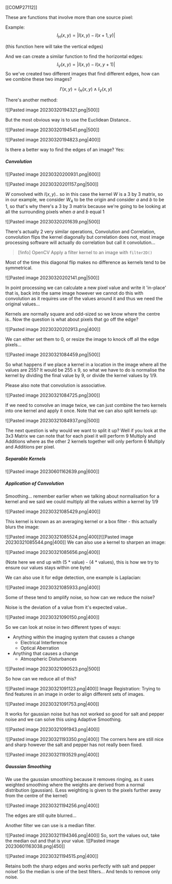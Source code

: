 [[COMP27112]]

These are functions that involve more than one source pixel:

Example:
$$I_H(x, y) = |I(x, y) - I(x + 1, y)|$$

(this function here will take the vertical edges)

And we can create a similar function to find the horizontal edges: $$I_V(x, y) = |I(x, y) - I(x, y+1)|$$
So we've created two different images that find different edges, how can we combine these two images?

$$I'(x, y) = I_H(x, y) \wedge I_V(x, y)$$

There's another method:

![[Pasted image 20230320194321.png|500]]

But the most obvious way is to use the Euclidean Distance..

![[Pasted image 20230320194541.png|500]]

![[Pasted image 20230320194823.png|400]]

Is there a better way to find the edges of an image? Yes:

##### Convolution

![[Pasted image 20230320200931.png|600]]

![[Pasted image 20230320201157.png|500]]

$W$ convolved with $I(x, y)$.. so in this case the kernel $W$ is a 3 by 3 matrix, so in our example, we consider $W_4$ to be the origin and consider $a$ and $b$ to be 1, so that's why there's a 3 by 3 matrix because we're going to be looking at all the surrounding pixels when $a$ and $b$ equal 1

![[Pasted image 20230320201639.png|500]]

There's actually 2 very similar operations, Convolution and Correlation, convolution flips the kernel diagonally but correlation does not, most image processing software will actually do correlation but call it convolution...

>[!info] OpenCV
>Apply a filter kernel to an image with `filter2D()`

Most of the time this diagonal flip makes no difference as kernels tend to be symmetrical.

![[Pasted image 20230320202141.png|500]]

In point processing we can calculate a new pixel value and write it 'in-place' that is, back into the same image however we cannot do this with convolution as it requires use of the values around it and thus we need the original values...

Kernels are normally square and odd-sized so we know where the centre is.. Now the question is what about pixels that go off the edge?

![[Pasted image 20230320202913.png|400]]

We can either set them to 0, or resize the image to knock off all the edge pixels...

![[Pasted image 20230321084459.png|500]]

So what happens if we place a kernel in a location in the image where all the values are 255? It would be 255 x 9, so what we have to do is normalise the kernel by dividing the final value by 9, or divide the kernel values by 1/9.

Please also note that convolution is associative.

![[Pasted image 20230321084725.png|300]]

If we need to convolve an image twice, we can just combine the two kernels into one kernel and apply it once. Note that we can also split kernels up:

![[Pasted image 20230321084937.png|500]]

The next question is why would we want to split it up? Well if you look at the 3x3 Matrix we can note that for each pixel it will perform 9 Multiply and Additions where as the other 2 kernels together will only perform 6 Multiply and Additions per pixel.

##### Separable Kernels
![[Pasted image 20230601162639.png|600]]


##### Application of Convolution

Smoothing... remember earlier when we talking about normalisation for a kernel and we said we could multiply all the values within a kernel by 1/9

![[Pasted image 20230321085429.png|400]]

This kernel is known as an averaging kernel or a box filter - this actually blurs the image:

![[Pasted image 20230321085524.png|400]]![[Pasted image 20230321085544.png|400]]
We can also use a kernel to sharpen an image:

![[Pasted image 20230321085656.png|400]]

(Note here we end up with (5 * value) - (4 * values), this is how we try to ensure our values stays within one byte)

We can also use it for edge detection, one example is Laplacian:

![[Pasted image 20230321085933.png|400]]

Some of these tend to amplify noise, so how can we reduce the noise?

Noise is the deviation of a value from it's expected value..

![[Pasted image 20230321090150.png|400]]

So we can look at noise in two different types of ways:
- Anything within the imaging system that causes a change
	- Electrical Interference
	- Optical Aberration
- Anything that causes a change
	- Atmospheric Disturbances

![[Pasted image 20230321090523.png|500]]

So how can we reduce all of this?

![[Pasted image 20230321091123.png|400]]
Image Registration: Trying to find features in an image in order to align different sets of images.


![[Pasted image 20230321091753.png|400]]

It works for gaussian noise but has not worked so good for salt and pepper noise and we can solve this using Adaptive Smoothing.

![[Pasted image 20230321091943.png|400]]

![[Pasted image 20230321193350.png|400]]
The corners here are still nice and sharp however the salt and pepper has not really been fixed.

![[Pasted image 20230321193529.png|400]]

##### Gaussian Smoothing
We use the gaussian smoothing because it removes ringing, as it uses weighted smoothing where the weights are derived from a normal distribution (gaussian).
(Less weighting is given to the pixels further away from the centre of the kernel)

![[Pasted image 20230321194256.png|400]]

The edges are still quite blurred...

Another filter we can use is a median filter.

![[Pasted image 20230321194346.png|400]]
So, sort the values out, take the median out and that is your value.
![[Pasted image 20230601163038.png|450]]

![[Pasted image 20230321194515.png|400]]

Retains both the sharp edges and works perfectly with salt and pepper noise!
So the median is one of the best filters... And tends to remove only noise.


